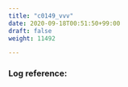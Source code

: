 ```yaml
---
title: "c0149_vvv"
date: 2020-09-18T00:51:50+99:00
draft: false
weight: 11492

---
```


### Log reference: <no value>

```
